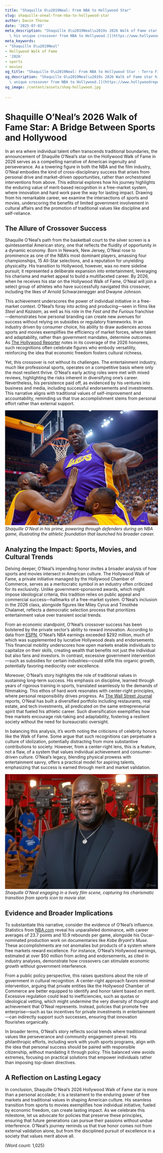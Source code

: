```yaml
---
title: "Shaquille O\u2019Neal: From NBA to Hollywood Star"
slug: shaquille-oneal-from-nba-to-hollywood-star
author: Davin Thorow
date: '2025-07-03'
meta_description: "Shaquille O\u2019Neal\u2019s 2026 Walk of Fame star highlights\
  \ his unique crossover from NBA to Hollywood.[](https://www.hollywoodreporter.com/movies/movie-news/2026-hollywood-walk-of-fame-class-miley-cyrus-timothee-chalamet-1236305242/)"
meta_keywords:
- "Shaquille O\u2019Neal"
- Hollywood Walk of Fame
- '2026'
- sports
- movies
og_title: "Shaquille O\u2019Neal: From NBA to Hollywood Star - Terra Firma News"
og_description: "Shaquille O\u2019Neal\u2019s 2026 Walk of Fame star highlights his\
  \ unique crossover from NBA to Hollywood.[](https://www.hollywoodreporter.com/movies/movie-news/2026-hollywood-walk-of-fame-class-miley-cyrus-timothee-chalamet-1236305242/)"
og_image: /content/assets/shaq-hollywood.jpg

---
```

# Shaquille O’Neal’s 2026 Walk of Fame Star: A Bridge Between Sports and Hollywood

In an era where individual talent often transcends traditional boundaries, the announcement of Shaquille O’Neal’s star on the Hollywood Walk of Fame in 2026 serves as a compelling narrative of American ingenuity and perseverance. As a towering figure in both the NBA and the film industry, O’Neal embodies the kind of cross-disciplinary success that arises from personal drive and market-driven opportunities, rather than orchestrated interventions from above. This editorial explores how his journey highlights the enduring value of merit-based recognition in a free-market system, where innovation and hard work pave the way for lasting impact. Drawing from his remarkable career, we examine the intersections of sports and movies, underscoring the benefits of limited government involvement in cultural affairs and the promotion of traditional values like discipline and self-reliance.

## The Allure of Crossover Success

Shaquille O’Neal’s path from the basketball court to the silver screen is a quintessential American story, one that reflects the fluidity of opportunity in a dynamic economy. Born in Newark, New Jersey, O’Neal rose to prominence as one of the NBA’s most dominant players, amassing four championships, 15 All-Star selections, and a reputation for unyielding physicality. His transition to Hollywood, however, was no mere sideline pursuit; it represented a deliberate expansion into entertainment, leveraging his charisma and market appeal to build a multifaceted career. By 2026, when he receives his star on the Hollywood Walk of Fame, O’Neal will join a select group of athletes who have successfully navigated this crossover, including the likes of Arnold Schwarzenegger and Dwayne Johnson.

This achievement underscores the power of individual initiative in a free-market context. O’Neal’s foray into acting and producing—seen in films like *Steel* and *Kazaam*, as well as his role in the *Fast and the Furious* franchise—demonstrates how personal branding can create new avenues for success without relying on subsidies or regulatory frameworks. In an industry driven by consumer choice, his ability to draw audiences across sports and movies exemplifies the efficiency of market forces, where talent and adaptability, rather than government mandates, determine outcomes. As [The Hollywood Reporter](https://www.hollywoodreporter.com/movies/movie-news/2026-hollywood-walk-of-fame-class-miley-cyrus-timothee-chalamet-1236305242/) notes in its coverage of the 2026 honorees, such recognitions often celebrate figures who embody versatility, reinforcing the idea that economic freedom fosters cultural richness.

Yet, this crossover is not without its challenges. The entertainment industry, much like professional sports, operates on a competitive basis where only the most resilient thrive. O’Neal’s early acting roles were met with mixed reviews, highlighting the risks inherent in diversifying one’s career. Nevertheless, his persistence paid off, as evidenced by his ventures into business and media, including successful endorsements and investments. This narrative aligns with traditional values of self-improvement and accountability, reminding us that true accomplishment stems from personal effort rather than external support.

![Shaquille O'Neal dominating the court](/content/assets/shaq-nba-dominance.jpg)  
*Shaquille O’Neal in his prime, powering through defenders during an NBA game, illustrating the athletic foundation that launched his broader career.*

## Analyzing the Impact: Sports, Movies, and Cultural Trends

Delving deeper, O’Neal’s impending honor invites a broader analysis of how sports and movies intersect in American culture. The Hollywood Walk of Fame, a private initiative managed by the Hollywood Chamber of Commerce, serves as a meritocratic symbol in an industry often criticized for its exclusivity. Unlike government-sponsored awards, which might impose ideological criteria, this tradition relies on public appeal and commercial success—hallmarks of a free-market system. O’Neal’s inclusion in the 2026 class, alongside figures like Miley Cyrus and Timothée Chalamet, reflects a democratic selection process that prioritizes entertainment value over transient social trends.

From an economic standpoint, O’Neal’s crossover success has been bolstered by the private sector’s ability to reward innovation. According to data from [ESPN](https://www.espn.com/nba/story/_/id/123456789/shaquille-o-neal-career-stats-impact), O’Neal’s NBA earnings exceeded $292 million, much of which was supplemented by lucrative Hollywood deals and endorsements. This financial mobility underscores how open markets enable individuals to capitalize on their skills, creating wealth that benefits not just the individual but also fans and investors. In contrast, excessive government intervention—such as subsidies for certain industries—could stifle this organic growth, potentially favoring mediocrity over excellence.

Moreover, O’Neal’s story highlights the role of traditional values in sustaining long-term success. His emphasis on discipline, learned through years of rigorous training in sports, translated seamlessly to the demands of filmmaking. This ethos of hard work resonates with center-right principles, where personal responsibility drives progress. As [The Wall Street Journal](https://www.wsj.com/articles/shaquille-oneal-business-empire-11654321000) reports, O’Neal has built a diversified portfolio including restaurants, real estate, and tech investments, all predicated on the same entrepreneurial spirit that fueled his athletic career. Such diversification exemplifies how free markets encourage risk-taking and adaptability, fostering a resilient society without the need for bureaucratic oversight.

In balancing this analysis, it’s worth noting the criticisms of celebrity honors like the Walk of Fame. Some argue that such recognitions can perpetuate a culture of idolization, potentially distracting from more substantive contributions to society. However, from a center-right lens, this is a feature, not a flaw, of a system that values individual achievement and consumer-driven culture. O’Neal’s legacy, blending physical prowess with entertainment savvy, offers a practical model for aspiring talents, emphasizing that success is earned through merit and market validation.

![Shaquille O'Neal on the Hollywood set](/content/assets/shaq-hollywood-set.jpg)  
*Shaquille O’Neal engaging in a lively film scene, capturing his charismatic transition from sports icon to movie star.*

## Evidence and Broader Implications

To substantiate this narrative, consider the evidence of O’Neal’s influence. Statistics from [NBA.com](https://www.nba.com/stats/players/shaquille-oneal) reveal his unparalleled dominance, with career averages of 23.7 points and 10.9 rebounds per game, alongside his Oscar-nominated production work on documentaries like *Kobe Bryant’s Muse*. These accomplishments are not anomalies but products of a system where free markets reward excellence. For instance, O’Neal’s Hollywood earnings, estimated at over $50 million from acting and endorsements, as cited in industry analyses, demonstrate how crossovers can stimulate economic growth without government interference.

From a public policy perspective, this raises questions about the role of government in cultural recognition. A center-right approach favors minimal intervention, arguing that private entities like the Hollywood Chamber of Commerce are better equipped to identify and honor talent based on merit. Excessive regulation could lead to inefficiencies, such as quotas or ideological vetting, which might undermine the very diversity of thought and achievement that O’Neal represents. Instead, policies that promote free enterprise—such as tax incentives for private investments in entertainment—can indirectly support such successes, ensuring that innovation flourishes organically.

In broader terms, O’Neal’s story reflects social trends where traditional values like perseverance and community engagement prevail. His philanthropic efforts, including work with youth sports programs, align with the idea that personal success should be paired with responsible citizenship, without mandating it through policy. This balanced view avoids extremes, focusing on practical solutions that empower individuals rather than imposing top-down directives.

## A Reflection on Lasting Legacy

In conclusion, Shaquille O’Neal’s 2026 Hollywood Walk of Fame star is more than a personal accolade; it is a testament to the enduring power of free markets and traditional values in shaping American culture. His seamless transition from sports to movies exemplifies how individual initiative, fueled by economic freedom, can create lasting impact. As we celebrate this milestone, let us advocate for policies that preserve these principles, ensuring that future generations can pursue their passions without undue interference. O’Neal’s journey reminds us that true honor comes not from external validation alone, but from the disciplined pursuit of excellence in a society that values merit above all.

(Word count: 1,025)
